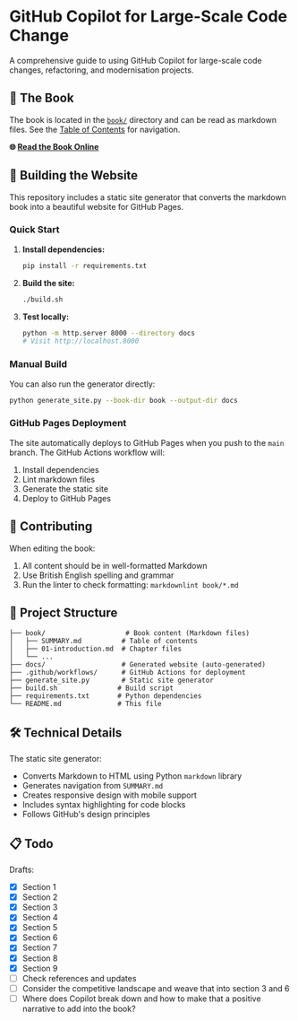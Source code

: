 # GitHub Copilot for Large-Scale Code Change

A comprehensive guide to using GitHub Copilot for large-scale code changes, refactoring, and modernisation projects.

## 📖 The Book

The book is located in the [`book/`](./book/) directory and can be read as markdown files. See the [Table of Contents](./book/SUMMARY.md) for navigation.

**🌐 [Read the Book Online](https://sam-rowe.github.io/GitHub-Copilot-large-scale-code-change/)**

## 🚀 Building the Website

This repository includes a static site generator that converts the markdown book into a beautiful website for GitHub Pages.

### Quick Start

1. **Install dependencies:**

   ```bash
   pip install -r requirements.txt
   ```

2. **Build the site:**

   ```bash
   ./build.sh
   ```

3. **Test locally:**

   ```bash
   python -m http.server 8000 --directory docs
   # Visit http://localhost.8000
   ```

### Manual Build

You can also run the generator directly:

```bash
python generate_site.py --book-dir book --output-dir docs
```

### GitHub Pages Deployment

The site automatically deploys to GitHub Pages when you push to the `main` branch. The GitHub Actions workflow will:

1. Install dependencies
2. Lint markdown files
3. Generate the static site
4. Deploy to GitHub Pages

## 📝 Contributing

When editing the book:

1. All content should be in well-formatted Markdown
2. Use British English spelling and grammar
3. Run the linter to check formatting: `markdownlint book/*.md`

## 📁 Project Structure

```text
├── book/                    # Book content (Markdown files)
│   ├── SUMMARY.md          # Table of contents
│   ├── 01-introduction.md  # Chapter files
│   └── ...
├── docs/                   # Generated website (auto-generated)
├── .github/workflows/      # GitHub Actions for deployment
├── generate_site.py        # Static site generator
├── build.sh               # Build script
├── requirements.txt       # Python dependencies
└── README.md              # This file
```

## 🛠️ Technical Details

The static site generator:

- Converts Markdown to HTML using Python `markdown` library
- Generates navigation from `SUMMARY.md`
- Creates responsive design with mobile support
- Includes syntax highlighting for code blocks
- Follows GitHub's design principles

## 📋 Todo

Drafts:

- [x] Section 1
- [x] Section 2
- [x] Section 3
- [x] Section 4
- [x] Section 5
- [x] Section 6
- [x] Section 7
- [x] Section 8
- [x] Section 9
- [ ] Check references and updates
- [ ] Consider the competitive landscape and weave that into section 3 and 6
- [ ] Where does Copilot break down and how to make that a positive narrative to add into the book?
